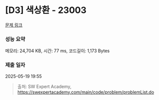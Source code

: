 # [D3] 색상환 - 23003 

[문제 링크](https://swexpertacademy.com/main/code/problem/problemDetail.do?contestProbId=AZROsPgqE88DFAWB) 

### 성능 요약

메모리: 24,704 KB, 시간: 77 ms, 코드길이: 1,173 Bytes

### 제출 일자

2025-05-19 19:55



> 출처: SW Expert Academy, https://swexpertacademy.com/main/code/problem/problemList.do